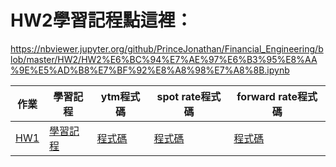 # HW2學習記程點這裡：  
https://nbviewer.jupyter.org/github/PrinceJonathan/Financial_Engineering/blob/master/HW2/HW2%E6%BC%94%E7%AE%97%E6%B3%95%E8%AA%9E%E5%AD%B8%E7%BF%92%E8%A8%98%E7%A8%8B.ipynb

|作業|學習記程|ytm程式碼|spot rate程式碼|forward rate程式碼|  
|---|---|---|---|---|
|[HW1](https://github.com/PrinceJonathan/Financial_Engineering/tree/master/HW2)|[學習記程](https://nbviewer.jupyter.org/github/PrinceJonathan/Financial_Engineering/blob/master/HW2/HW2%E6%BC%94%E7%AE%97%E6%B3%95%E8%AA%9E%E5%AD%B8%E7%BF%92%E8%A8%98%E7%A8%8B.ipynb)|[程式碼](https://github.com/PrinceJonathan/Financial_Engineering/blob/master/HW2/ytm.py)|[程式碼](https://github.com/PrinceJonathan/Financial_Engineering/blob/master/HW2/spot_rate.py)|[程式碼](https://github.com/PrinceJonathan/Financial_Engineering/blob/master/HW2/forward_rate.py)|[程式碼](https://github.com/PrinceJonathan/Financial_Engineering/blob/master/HW2/Ultimate.py)|
